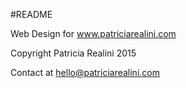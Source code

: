 #README

Web Design for www.patriciarealini.com

Copyright Patricia Realini 2015

Contact at hello@patriciarealini.com
